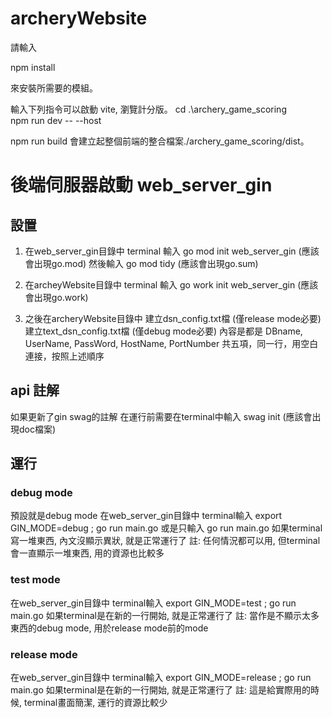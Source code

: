 # archeryWebsite

請輸入

npm install

來安裝所需要的模組。

輸入下列指令可以啟動 vite, 瀏覽計分版。
cd .\archery_game_scoring\
npm run dev -- --host

npm run build 會建立起整個前端的整合檔案./archery_game_scoring/dist。

# 後端伺服器啟動 web_server_gin
## 設置
1. 在web_server_gin目錄中
terminal 輸入 go mod init web_server_gin (應該會出現go.mod)
然後輸入 go mod tidy (應該會出現go.sum)

2. 在archeyWebsite目錄中
terminal 輸入 go work init web_server_gin (應該會出現go.work)

3. 之後在archeryWebsite目錄中
建立dsn_config.txt檔 (僅release mode必要)
建立text_dsn_config.txt檔 (僅debug mode必要)
內容是都是 DBname, UserName, PassWord, HostName, PortNumber 
共五項，同一行，用空白連接，按照上述順序

## api 註解
如果更新了gin swag的註解
在運行前需要在terminal中輸入 swag init (應該會出現doc檔案)

## 運行 
### debug mode 
預設就是debug mode 
在web_server_gin目錄中
terminal輸入 export GIN_MODE=debug ; go run main.go
或是只輸入 go run main.go
如果terminal寫一堆東西, 內文沒顯示異狀, 就是正常運行了
註: 任何情況都可以用, 但terminal會一直顯示一堆東西, 用的資源也比較多

### test mode 
在web_server_gin目錄中
terminal輸入 export GIN_MODE=test ; go run main.go
如果terminal是在新的一行開始, 就是正常運行了
註: 當作是不顯示太多東西的debug mode, 用於release mode前的mode 

### release mode
在web_server_gin目錄中
terminal輸入 export GIN_MODE=release ; go run main.go
如果terminal是在新的一行開始, 就是正常運行了
註: 這是給實際用的時候, terminal畫面簡潔, 運行的資源比較少

